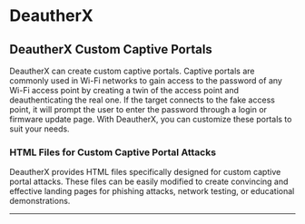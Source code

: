 # DeautherX

## DeautherX Custom Captive Portals

DeautherX can create custom captive portals. Captive portals are commonly used in Wi-Fi networks to gain access to the password of any Wi-Fi access point by creating a twin of the access point and deauthenticating the real one. If the target connects to the fake access point, it will prompt the user to enter the password through a login or firmware update page. With DeautherX, you can customize these portals to suit your needs.

### HTML Files for Custom Captive Portal Attacks

DeautherX provides HTML files specifically designed for custom captive portal attacks. These files can be easily modified to create convincing and effective landing pages for phishing attacks, network testing, or educational demonstrations.

---
